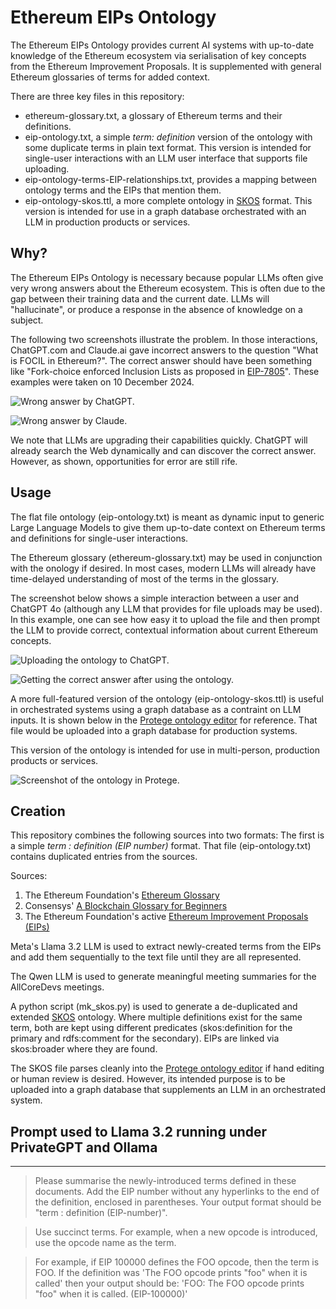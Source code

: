 Ethereum EIPs Ontology
======================

The Ethereum EIPs Ontology provides current AI systems with up-to-date knowledge of the Ethereum ecosystem via serialisation of key concepts from the Ethereum Improvement Proposals. It is supplemented with general Ethereum glossaries of terms for added context.

There are three key files in this repository:

* ethereum-glossary.txt, a glossary of Ethereum terms and their definitions.
* eip-ontology.txt, a simple _term: definition_ version of the ontology with some duplicate terms in plain text format. This version is intended for single-user interactions with an LLM user interface that supports file uploading.
* eip-ontology-terms-EIP-relationships.txt, provides a mapping between ontology terms and the EIPs that mention them.
* eip-ontology-skos.ttl, a more complete ontology in [SKOS](https://en.wikipedia.org/wiki/Simple_Knowledge_Organization_System) format. This version is intended for use in a graph database orchestrated with an LLM in production products or services. 

Why?
----
The Ethereum EIPs Ontology is necessary because popular LLMs often give very wrong answers about the Ethereum ecosystem. This is often due to the gap between their training data and the current date. LLMs will "hallucinate", or produce a response in the absence of knowledge on a subject.

The following two screenshots illustrate the problem. In those interactions, ChatGPT.com and Claude.ai gave incorrect answers to the question "What is FOCIL in Ethereum?". The correct answer should have been something like "Fork-choice enforced Inclusion Lists as proposed in [EIP-7805](https://eips.ethereum.org/EIPS/eip-7805)". These examples were taken on 10 December 2024.

![Wrong answer by ChatGPT.](images/ChatGPT-wrong-answer-20241210.png?raw=true)

![Wrong answer by Claude.](images/Claude-wrong-answer-20241210.png?raw=true)

We note that LLMs are upgrading their capabilities quickly. ChatGPT will already search the Web dynamically and can discover the correct answer. However, as shown, opportunities for error are still rife.

Usage
-----
The flat file ontology (eip-ontology.txt) is meant as dynamic input to generic Large Language Models to give them up-to-date context on Ethereum terms and definitions for single-user interactions.

The Ethereum glossary (ethereum-glossary.txt) may be used in conjunction with the onology if desired. In most cases, modern LLMs will already have time-delayed understanding of most of the terms in the glossary.

The screenshot below shows a simple interaction between a user and ChatGPT 4o (although any LLM that provides for file uploads may be used). In this example, one can see how easy it to upload the file and then prompt the LLM to provide correct, contextual information about current Ethereum concepts.

![Uploading the ontology to ChatGPT.](images/Upload-ontology-to-ChatGPT.png?raw=true)

![Getting the correct answer after using the ontology.](images/ChatGPT-correct-answer-20241210.png?raw=true)

A more full-featured version of the ontology (eip-ontology-skos.ttl) is useful in orchestrated systems using a graph database as a contraint on LLM inputs. It is shown below in the [Protege ontology editor](https://protege.stanford.edu) for reference. That file would be uploaded into a graph database for production systems.

This version of the ontology is intended for use in multi-person, production products or services.

![Screenshot of the ontology in Protege.](images/ontology_in_protege.png?raw=true)


Creation
--------
This repository combines the following sources into two formats: The first is a simple _term : definition (EIP number)_ format. That file (eip-ontology.txt) contains duplicated entries from the sources.

Sources:

1. The Ethereum Foundation's [Ethereum Glossary](https://ethereum.org/en/glossary/)
2. Consensys' [A Blockchain Glossary for Beginners](https://consensys.io/knowledge-base/a-blockchain-glossary-for-beginners)
3. The Ethereum Foundation's active [Ethereum Improvement Proposals (EIPs)](https://github.com/ethereum/EIPs/tree/master)

Meta's Llama 3.2 LLM is used to extract newly-created terms from the EIPs and add them sequentially to the text file until they are all represented.

The Qwen LLM is used to generate meaningful meeting summaries for the AllCoreDevs meetings.

A python script (mk_skos.py) is used to generate a de-duplicated and extended [SKOS](https://en.wikipedia.org/wiki/Simple_Knowledge_Organization_System) ontology. Where multiple definitions exist for the same term, both are kept using different predicates (skos:definition for the primary and rdfs:comment for the secondary). EIPs are linked via skos:broader where they are found.

The SKOS file parses cleanly into the [Protege ontology editor](https://protege.stanford.edu/) if hand editing or human review is desired. However, its intended purpose is to be uploaded into a graph database that supplements an LLM in an orchestrated system.

Prompt used to Llama 3.2 running under PrivateGPT and Ollama
------------------------------------------------------------

---

> Please summarise the newly-introduced terms defined in these documents. Add the EIP
> number without any hyperlinks to the end of the definition, enclosed in parentheses. Your
> output format should be "term : definition (EIP-number)".

> Use succinct terms. For example, when a new opcode is introduced, use the opcode
> name as the term.

> For example, if EIP 100000 defines the FOO opcode, then the term is FOO. If the
> definition was 'The FOO opcode prints "foo" when it is called' then your output should be:
> 'FOO: The FOO opcode prints "foo" when it is called. (EIP-100000)'


